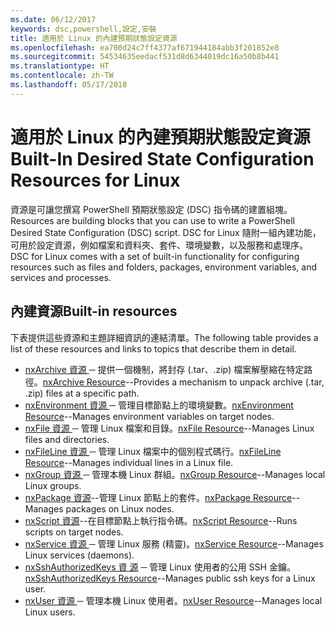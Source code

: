 ```yaml
---
ms.date: 06/12/2017
keywords: dsc,powershell,設定,安裝
title: 適用於 Linux 的內建預期狀態設定資源
ms.openlocfilehash: ea700d24c7ff4377af671944184abb3f201852e8
ms.sourcegitcommit: 54534635eedacf531d8d6344019dc16a50b8b441
ms.translationtype: HT
ms.contentlocale: zh-TW
ms.lasthandoff: 05/17/2018
---
```

# <a name="built-in-desired-state-configuration-resources-for-linux"></a><span data-ttu-id="e9f32-103">適用於 Linux 的內建預期狀態設定資源</span><span class="sxs-lookup"><span data-stu-id="e9f32-103">Built-In Desired State Configuration Resources for Linux</span></span>

<span data-ttu-id="e9f32-104">資源是可讓您撰寫 PowerShell 預期狀態設定 (DSC) 指令碼的建置組塊。</span><span class="sxs-lookup"><span data-stu-id="e9f32-104">Resources are building blocks that you can use to write a PowerShell Desired State Configuration (DSC) script.</span></span> <span data-ttu-id="e9f32-105">DSC for Linux 隨附一組內建功能，可用於設定資源，例如檔案和資料夾、套件、環境變數，以及服務和處理序。</span><span class="sxs-lookup"><span data-stu-id="e9f32-105">DSC for Linux comes with a set of built-in functionality for configuring resources such as files and folders, packages, environment variables, and services and processes.</span></span>

## <a name="built-in-resources"></a><span data-ttu-id="e9f32-106">內建資源</span><span class="sxs-lookup"><span data-stu-id="e9f32-106">Built-in resources</span></span>

<span data-ttu-id="e9f32-107">下表提供這些資源和主題詳細資訊的連結清單。</span><span class="sxs-lookup"><span data-stu-id="e9f32-107">The following table provides a list of these resources and links to topics that describe them in detail.</span></span>

* <span data-ttu-id="e9f32-108">[nxArchive 資源 ](lnxArchiveResource.md) ─ 提供一個機制，將封存 (.tar、.zip) 檔案解壓縮在特定路徑。</span><span class="sxs-lookup"><span data-stu-id="e9f32-108">[nxArchive Resource](lnxArchiveResource.md)--Provides a mechanism to unpack archive (.tar, .zip) files at a specific path.</span></span>
* <span data-ttu-id="e9f32-109">[nxEnvironment 資源 ](lnxEnvironmentResource.md) ─ 管理目標節點上的環境變數。</span><span class="sxs-lookup"><span data-stu-id="e9f32-109">[nxEnvironment Resource](lnxEnvironmentResource.md)--Manages environment variables on target nodes.</span></span>
* <span data-ttu-id="e9f32-110">[nxFile 資源 ](lnxFileResource.md) ─ 管理 Linux 檔案和目錄。</span><span class="sxs-lookup"><span data-stu-id="e9f32-110">[nxFile Resource](lnxFileResource.md)--Manages Linux files and directories.</span></span>
* <span data-ttu-id="e9f32-111">[nxFileLine 資源 ](lnxFileLineResource.md) ─ 管理 Linux 檔案中的個別程式碼行。</span><span class="sxs-lookup"><span data-stu-id="e9f32-111">[nxFileLine Resource](lnxFileLineResource.md)--Manages individual lines in a Linux file.</span></span>
* <span data-ttu-id="e9f32-112">[nxGroup 資源 ](lnxGroupResource.md) ─ 管理本機 Linux 群組。</span><span class="sxs-lookup"><span data-stu-id="e9f32-112">[nxGroup Resource](lnxGroupResource.md)--Manages local Linux groups.</span></span>
* <span data-ttu-id="e9f32-113">[nxPackage 資源](lnxPackageResource.md)--管理 Linux 節點上的套件。</span><span class="sxs-lookup"><span data-stu-id="e9f32-113">[nxPackage Resource](lnxPackageResource.md)--Manages packages on Linux nodes.</span></span>
* <span data-ttu-id="e9f32-114">[nxScript 資源](lnxScriptResource.md)--在目標節點上執行指令碼。</span><span class="sxs-lookup"><span data-stu-id="e9f32-114">[nxScript Resource](lnxScriptResource.md)--Runs scripts on target nodes.</span></span>
* <span data-ttu-id="e9f32-115">[nxService 資源 ](lnxServiceResource.md) ─ 管理 Linux 服務 (精靈)。</span><span class="sxs-lookup"><span data-stu-id="e9f32-115">[nxService Resource](lnxServiceResource.md)--Manages Linux services (daemons).</span></span>
* <span data-ttu-id="e9f32-116">[nxSshAuthorizedKeys 資 源](lnxSshAuthorizedKeysResource.md) ─ 管理 Linux 使用者的公用 SSH 金鑰。</span><span class="sxs-lookup"><span data-stu-id="e9f32-116">[nxSshAuthorizedKeys Resource](lnxSshAuthorizedKeysResource.md)--Manages public ssh keys for a Linux user.</span></span>
* <span data-ttu-id="e9f32-117">[nxUser 資源 ](lnxUserResource.md) ─ 管理本機 Linux 使用者。</span><span class="sxs-lookup"><span data-stu-id="e9f32-117">[nxUser Resource](lnxUserResource.md)--Manages local Linux users.</span></span>